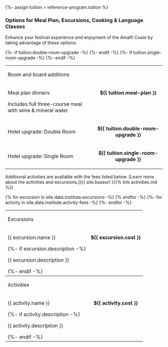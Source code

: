 {%- assign tuition = reference-program.tuition %}

### Options for Meal Plan, Excursions, Cooking & Language Classes
 
Enhance your festival experience and enjoyment of the Amalfi Coast by taking advantage of these options.

<table>
    <tbody>
        <tr class="header"><td colspan="2"><p>Room and board additions</p></td></tr>
        <tr>
            <td>
                <p class="name">Meal plan dinners</p>
                <p class="description">Includes full three-course meal with wine & mineral water</p>
            </td><td class="cost" align="center" valign="top"><p><strong>${{ tuition.meal-plan }}</strong></p></td>
        </tr>
{%- if tuition.double-room-upgrade -%}
        <tr>
            <td><p class="name">Hotel upgrade: Double Room</p></td>
            <td class="cost" align="center" valign="top"><p><strong>${{ tuition.double-room-upgrade }}</strong></p></td>
        </tr>
{%- endif -%}
{%- if tuition.single-room-upgrade -%}
        <tr>
            <td><p class="name">Hotel upgrade: Single Room</p></td>
            <td class="cost" align="center" valign="top"><p><strong>${{ tuition.single-room-upgrade }}</strong></p></td>
        </tr>
{%- endif -%}
    </tbody>
</table>

Additional activities are available with the fees listed below. [Learn more about the activities and excursions.]({{ site.baseurl }}{% link activities.md %})

<table>
    <tbody>
        <tr class="header"><td colspan="2"><p>Excursions</p></td></tr>
{% for excursion in site.data.institute.excursions -%}
        <tr>
            <td>
                <p class="name">{{ excursion.name }}</p>
                {%- if excursion.description -%}
                <p class="description">{{ excursion.description }}</p>
                {%- endif -%}
            </td><td class="cost" align="center" valign="top"><p><strong>${{ excursion.cost }}</strong></p></td></tr>
{% endfor -%}
    </tbody>
    <tbody>
        <tr class="header"><td colspan="2"><p>Activities</p></td></tr>
{%- for activity in site.data.institute.activity-fees -%}
        <tr>
            <td>
                <p class="name">{{ activity.name }}</p>
                {%- if activity.description -%}
                <p class="description">{{ activity.description }}</p>
                {%- endif -%}
            </td>
            <td class="cost" align="center" valign="top"><p><strong>${{ activity.cost }}</strong></p></td></tr>
{%- endfor -%}
    </tbody>
</table>